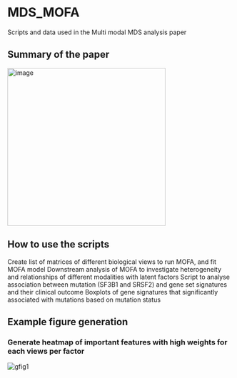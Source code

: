 # MDS_MOFA
Scripts and data used in the Multi modal MDS analysis paper

## Summary of the paper


<img width="354" alt="image" src="https://github.com/Karimi-Lab/MDS_MOFA/assets/98902126/8c546da9-765f-4e69-85e7-2d1285e3d2b9">



## How to use the scripts
Create list of matrices of different biological views to run MOFA, and fit MOFA model
Downstream analysis of MOFA to investigate heterogeneity and relationships of different modalities with latent factors
Script to analyse association between mutation (SF3B1 and SRSF2) and gene set signatures and their clinical outcome
Boxplots of gene signatures that significantly associated with mutations based on mutation status

## Example figure generation 

### Generate heatmap of important features with high weights for each views per factor

![gfig1](https://github.com/Karimi-Lab/MDS_MOFA/assets/98902126/6b4b07ac-03f8-44c7-927d-a4b706eb8f1a)

